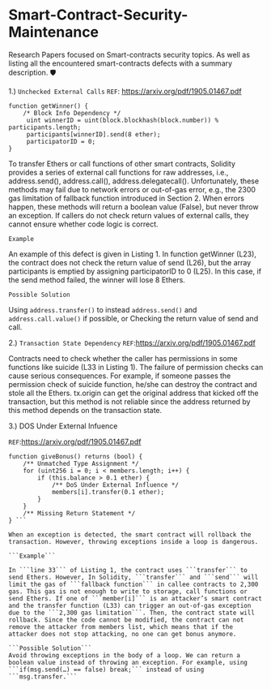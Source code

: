 # Smart-Contract-Security-Maintenance
Research Papers focused on Smart-contracts security topics. As well as listing all the encountered smart-contracts defects with a summary description. 🛡️

1.) ```Unchecked External Calls```
```REF```: https://arxiv.org/pdf/1905.01467.pdf

```// Choose a member to be the winner
function getWinner() {
    /* Block Info Dependency */
     uint winnerID = uint(block.blockhash(block.number)) % participants.length;
     participants[winnerID].send(8 ether);
     participatorID = 0;
}
```
To transfer Ethers or call functions of other smart contracts, Solidity provides a series of external call functions for raw addresses, i.e., address.send(), address.call(), address.delegatecall(). Unfortunately, these methods may fail due to network errors or out-of-gas error, e.g., the 2300 gas limitation of fallback function introduced in Section 2. When errors happen, these methods will return a boolean value (False), but never throw an exception. If callers do not check return values of external calls, they cannot ensure whether code logic is correct.

```Example```

An example of this defect is given in Listing 1. In function getWinner (L23), the contract does not check the return value of send (L26), but the array participants is emptied by assigning participatorID to 0 (L25). In this case, if the send method failed, the winner will lose 8 Ethers.

```Possible Solution```

Using ```address.transfer()``` to instead ```address.send()``` and ```address.call.value()``` if possible, or Checking the return value of send and call. 

2.) ```Transaction State Dependency```
```REF```:https://arxiv.org/pdf/1905.01467.pdf

Contracts need to check whether the caller has permissions in some functions like suicide (L33 in Listing 1). The failure of permission checks can cause serious consequences. For example, if someone passes the permission check of suicide function, he/she can destroy the contract and stole all the Ethers. tx.origin can get the original address that kicked off the transaction, but this method is not reliable since the address returned by this method depends on the transaction state.

3.) DOS Under External Infuence

```REF```:https://arxiv.org/pdf/1905.01467.pdf 

```// Send 0.1 ETH to all members as bonus
function giveBonus() returns (bool) {
    /** Unmatched Type Assignment */
    for (uint256 i = 0; i < members.length; i++) {
        if (this.balance > 0.1 ether) {
            /** DoS Under External Influence */
            members[i].transfer(0.1 ether);
        }
    }
    /** Missing Return Statement */
} ```

When an exception is detected, the smart contract will rollback the transaction. However, throwing exceptions inside a loop is dangerous.

```Example```

In ```line 33``` of Listing 1, the contract uses ```transfer``` to send Ethers. However, In Solidity, ```transfer``` and ```send``` will limit the gas of ```fallback function``` in callee contracts to 2,300 gas. This gas is not enough to write to storage, call functions or send Ethers. If one of ```member[i]``` is an attacker’s smart contract and the transfer function (L33) can trigger an out-of-gas exception due to the ```2,300 gas limitation```. Then, the contract state will rollback. Since the code cannot be modified, the contract can not remove the attacker from members list, which means that if the attacker does not stop attacking, no one can get bonus anymore.

```Possible Solution```
Avoid throwing exceptions in the body of a loop. We can return a boolean value instead of throwing an exception. For example, using ```if(msg.send(…​) == false) break;``` instead of using ```msg.transfer.```
